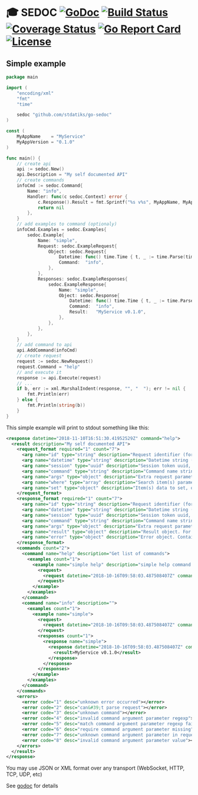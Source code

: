 # :mortar_board: SEDOC [![GoDoc][doc-img]][doc] [![Build Status][ci-img]][ci] [![Coverage Status][cov-img]][cov] [![Go Report Card][report-img]][report] [![License][lic-img]][lic]


## Simple example

```go
package main

import (
    "encoding/xml"
    "fmt"
    "time"

    sedoc "github.com/stdatiks/go-sedoc"
)

const (
    MyAppName    = "MyService"
    MyAppVersion = "0.1.0"
)

func main() {
    // create api
    api := sedoc.New()
    api.Description = "My self documented API"
    // create commands
    infoCmd := sedoc.Command{
        Name: "info",
        Handler: func(c sedoc.Context) error {
            c.Response().Result = fmt.Sprintf("%s v%s", MyAppName, MyAppVersion)
            return nil
        },
    }
    // add examples to command (optionaly)
    infoCmd.Examples = sedoc.Examples{
        sedoc.Example{
            Name: "simple",
            Request: sedoc.ExampleRequest{
                Object: sedoc.Request{
                    Datetime: func() time.Time { t, _ := time.Parse(time.RFC3339, "2018-10-16T09:58:03.487508407Z"); return t }(),
                    Command:  "info",
                },
            },
            Responses: sedoc.ExampleResponses{
                sedoc.ExampleResponse{
                    Name: "simple",
                    Object: sedoc.Response{
                        Datetime: func() time.Time { t, _ := time.Parse(time.RFC3339, "2018-10-16T09:58:03.487508407Z"); return t }(),
                        Command:  "info",
                        Result:   "MyService v0.1.0",
                    },
                },
            },
        },
    }
    // add command to api
    api.AddCommand(infoCmd)
    // create request
    request := sedoc.NewRequest()
    request.Command = "help"
    // and execute it
    response := api.Execute(request)
    // ...
    if b, err := xml.MarshalIndent(response, "", "  "); err != nil {
        fmt.Println(err)
    } else {
        fmt.Println(string(b))
    }
}
```

This simple example will print to stdout something like this:
```xml
<response datetime="2018-11-10T16:51:30.41952529Z" command="help">
  <result description="My self documented API">
    <request_format required="1" count="7">
      <arg name="id" type="string" description="Request identifier (for debugging)"></arg>
      <arg name="datetime" type="string" description="Datetime string (ISO 8601)"></arg>
      <arg name="session" type="uuid" description="Session token uuid, formatted like &#34;01234567-89ab-cdef-0123-456789abcdef&#34;"></arg>
      <arg name="command" type="string" description="Command name string" required="true"></arg>
      <arg name="args" type="object" description="Extra request parameters, one-level object"></arg>
      <arg name="where" type="array" description="Search item(s) parameters, simple Array of one-level objects"></arg>
      <arg name="set" type="object" description="Item(s) data to set, one-level object"></arg>
    </request_format>
    <response_format required="1" count="7">
      <arg name="id" type="string" description="Request identifier (for debugging)"></arg>
      <arg name="datetime" type="string" description="Datetime string (ISO 8601)"></arg>
      <arg name="session" type="uuid" description="Session token uuid, formatted like &#34;01234567-89ab-cdef-0123-456789abcdef&#34;"></arg>
      <arg name="command" type="string" description="Command name string" required="true"></arg>
      <arg name="args" type="object" description="Extra request parameters, one-level object"></arg>
      <arg name="result" type="object" description="Result object. For XML maybe used another name"></arg>
      <arg name="error" type="object" description="Error object. Contains `code` and `desc` fields"></arg>
    </response_format>
    <commands count="2">
      <command name="help" description="Get list of commands">
        <examples count="1">
          <example name="simple help" description="simple help command usage example">
            <request>
              <request datetime="2018-10-16T09:58:03.487508407Z" command="help"></request>
            </request>
          </example>
        </examples>
      </command>
      <command name="info" description="">
        <examples count="1">
          <example name="simple">
            <request>
              <request datetime="2018-10-16T09:58:03.487508407Z" command="info"></request>
            </request>
            <responses count="1">
              <response name="simple">
                <response datetime="2018-10-16T09:58:03.487508407Z" command="info">
                  <result>MyService v0.1.0</result>
                </response>
              </response>
            </responses>
          </example>
        </examples>
      </command>
    </commands>
    <errors>
      <error code="1" desc="unknown error occurred"></error>
      <error code="2" desc="can&#39;t parse request"></error>
      <error code="3" desc="unknown command"></error>
      <error code="4" desc="invalid command argument parameter regexp"></error>
      <error code="5" desc="match command argument parameter regexp fails"></error>
      <error code="6" desc="require command argument parameter missing"></error>
      <error code="7" desc="unknown command argument parameter in request"></error>
      <error code="8" desc="invalid command argument parameter value"></error>
    </errors>
  </result>
</response>
```

You may use JSON or XML format over any transport (WebSocket, HTTP, TCP, UDP, etc)

See [godoc][doc] for details



[doc-img]: https://img.shields.io/badge/go-documentation-blue.svg?style=flat-square
[doc]: https://godoc.org/github.com/stdatiks/go-sedoc
[ci-img]: https://img.shields.io/travis/stdatiks/go-sedoc.svg?style=flat-square
[ci]: https://travis-ci.com/stdatiks/go-sedoc
[cov-img]: https://img.shields.io/codecov/c/github/stdatiks/go-sedoc.svg?style=flat-square
[cov]: https://codecov.io/gh/stdatiks/go-sedoc
[report-img]: https://goreportcard.com/badge/github.com/stdatiks/go-sedoc?style=flat-square
[report]: https://goreportcard.com/report/stdatiks/go-sedoc
[lic-img]: https://img.shields.io/badge/License-MIT-brightgreen.svg?style=flat-square
[lic]: https://opensource.org/licenses/MIT
